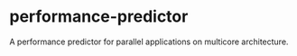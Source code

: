 # performance-predictor
A performance predictor for parallel applications on multicore architecture.
